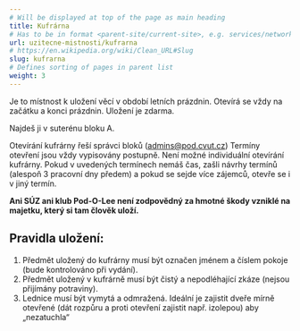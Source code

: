 ```yaml
---
# Will be displayed at top of the page as main heading
title: Kufrárna
# Has to be in format <parent-site/current-site>, e.g. services/network (notice missing slash at the beginning)
url: uzitecne-mistnosti/kufrarna
# https://en.wikipedia.org/wiki/Clean_URL#Slug
slug: kufrarna
# Defines sorting of pages in parent list
weight: 3
---
```


Je to místnost k uložení věcí v období letních prázdnin. Otevírá se vždy na začátku a konci prázdnin. Uložení je zdarma.

Najdeš ji v suterénu bloku A.

Otevírání kufrárny řeší správci bloků (<admins@pod.cvut.cz>) Termíny otevření jsou vždy vypisovány postupně. Není možné individuální otevírání kufrárny. Pokud v uvedených termínech nemáš čas, zašli návrhy termínů (alespoň 3 pracovní dny předem) a pokud se sejde více zájemců, otevře se i v jiný termín.

**Ani SÚZ ani klub Pod-O-Lee není zodpovědný za hmotné škody vzniklé na majetku, který si tam člověk uloží.**

## Pravidla uložení:

1. Předmět uložený do kufrárny musí být označen jménem a číslem pokoje (bude kontrolováno při vydání).
2. Předmět uložený v kufrárně musí být čistý a nepodléhající zkáze (nejsou přijímány potraviny).
3. Lednice musí být vymytá a odmražená. Ideální je zajistit dveře mírně otevřené (dát rozpůru a proti otevření zajistit např. izolepou) aby „nezatuchla“

<!-- ## Rozvrh otevírání

{{<rawhtml>}}<iframe style="width: 100%; height: 600px; border: 0" src="//calendar.google.com/calendar/embed?src=uf87h77u4e26n4ttc58j1eo2ao%40group.calendar.google.com&amp;ctz=Europe/Prague" scrolling="no" data-mce-fragment="1"></iframe>{{</rawhtml>}} -->
